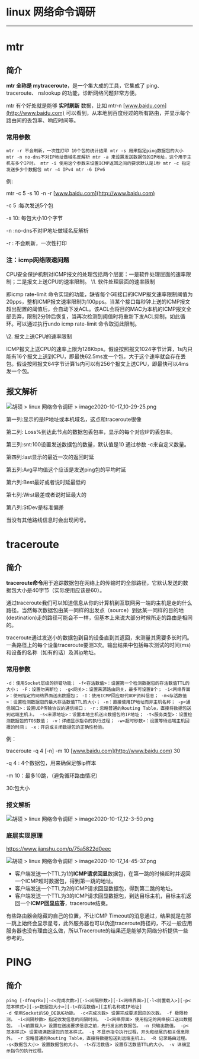 # linux 网络命令调研

------

# mtr

## **简介**

**mtr 全称是 mytraceroute**，是一个集大成的工具，它集成了 ping、 traceroute、 nslookup 的功能，诊断网络问题非常方便。

mtr 有个好处就是能够 **实时刷新** 数据，比如 mtr-n [www.baidu.com](http://www.baidu.com) 可以看到，从本地到百度经过的所有路由，并显示每个路由间的丢包率、响应时间等。

### 常用参数

```
mtr -r 不会刷新，一次性打印 10个包的统计结果 mtr -s 用来指定ping数据包的大小 mtr -n no-dns不对IP地址做域名反解析 mtr -a 来设置发送数据包的IP地址，这个用于主机有多个IP时。 mtr -i 使用这个参数来设置ICMP返回之间的要求默认是1秒 mtr -c 指定发送多少个数据包 mtr -4 IPv4 mtr -6 IPv6
```

例: 

mtr -c 5 -s 10 -n -r [www.baidu.com](http://www.baidu.com)

-c 5 :每次发送5个包

-s 10: 每包大小10个字节

-n :no-dns不对IP地址做域名反解析

-r : 不会刷新，一次性打印



### 注：icmp网络限速问题

CPU安全保护机制对ICMP报文的处理包括两个层面：一是软件处理层面的速率限制；二是报文上送CPU的速率限制。
\1. 软件处理层面的速率限制

即icmp rate-limit 命令实现的功能，缺省每个GE接口的ICMP报文速率限制阈值为20pps，整机ICMP报文速率限制为100pps。当某个接口每秒钟上送的ICMP报文超出配置的阈值后，会自动下发ACL。该ACL会将目的MAC为本机的ICMP报文全部丢弃，限制2分钟后恢复，当再次检测到阈值时将重新下发ACL抑制，如此循环。可以通过执行undo icmp rate-limit 命令取消此限制。

\2. 报文上送CPU的速率限制

ICMP报文上送CPU的速率上限为128Kbps。假设按照报文1024字节计算，1s内只能有16个报文上送到CPU，即最快62.5ms发一个包，大于这个速率就会存在丢包。假设按照报文64字节计算1s内可以有256个报文上送CPU，即最快可以4ms发一个包。



## 报文解析

![胡硕 > linux 网络命令调研 > image2020-10-17_10-29-25.png](http://km.vivo.xyz/download/attachments/273414165/image2020-10-17_10-29-25.png?version=1&modificationDate=1602901830000&api=v2)

第一列:显示的是IP地址或本机域名，这点和traceroute很像

第二列: Loss%到达此节点的数据包丢包率，显示的每个对应IP的丢包率。

第三列:snt:100设置发送数据包的数量，默认值是10 通过参数 -c来自定义数量。

第四列:last显示的最近一次的返回时延

第五列:Avg平均值这个应该是发送ping包的平均时延

第六列:Best最好或者说时延最低的

第七列:Wrst最差或者说时延最大的

第八列:StDev是标准偏差



当没有其他路线信息时会出现问号。



# traceroute

## 简介

**traceroute命令**用于追踪数据包在网络上的传输时的全部路径，它默认发送的数据包大小是40字节（实际使用应该是60）。

通过traceroute我们可以知道信息从你的计算机到互联网另一端的主机是走的什么路径。当然每次数据包由某一同样的出发点（source）到达某一同样的目的地(destination)走的路径可能会不一样，但基本上来说大部分时候所走的路由是相同的。

traceroute通过发送小的数据包到目的设备直到其返回，来测量其需要多长时间。一条路径上的每个设备traceroute要测3次。输出结果中包括每次测试的时间(ms)和设备的名称（如有的话）及其[ip](http://man.linuxde.net/ip)地址。

### 常用参数

```
-d：使用Socket层级的排错功能； -f<存活数值>：设置第一个检测数据包的存活数值TTL的大小； -F：设置勿离断位； -g<网关>：设置来源路由网关，最多可设置8个； -i<网络界面>：使用指定的网络界面送出数据包； -I：使用ICMP回应取代UDP资料信息； -m<存活数值>：设置检测数据包的最大存活数值TTL的大小； -n：直接使用IP地址而非主机名称； -p<通信端口>：设置UDP传输协议的通信端口； -r：忽略普通的Routing Table，直接将数据包送到远端主机上。 -s<来源地址>：设置本地主机送出数据包的IP地址； -t<服务类型>：设置检测数据包的TOS数值； -v：详细显示指令的执行过程； -w<超时秒数>：设置等待远端主机回报的时间； -x：开启或关闭数据包的正确性检验。
```

例：

traceroute -q 4 [-n] -m 10 [www.baidu.com](http://www.baidu.com) 30

-q 4 : 4个数据包，用来确保足够ip样本

-m 10：最多10跳，（避免循环路由情况）

30:包大小

### 报文解析

![胡硕 > linux 网络命令调研 > image2020-10-17_12-3-50.png](http://km.vivo.xyz/download/attachments/273414165/image2020-10-17_12-3-50.png?version=1&modificationDate=1602907494000&api=v2)

### 底层实现原理

https://www.jianshu.com/p/75a5822d0eec

![胡硕 > linux 网络命令调研 > image2020-10-17_14-45-37.png](http://km.vivo.xyz/download/attachments/273414165/image2020-10-17_14-45-37.png?version=1&modificationDate=1602917203000&api=v2)



- 客户端发送一个TTL为1的**ICMP请求回显**数据包，在第一跳的时候超时并返回一个ICMP超时数据包，得到第一跳的地址。
- 客户端发送一个TTL为2的ICMP请求回显数据包，得到第二跳的地址。
- 客户端发送一个TTL为3的ICMP请求回显数据包，到达目标主机，目标主机返回一个**ICMP回显应答**，traceroute结束。



有些路由器会隐藏的自己的位置，不让ICMP Timeout的消息通过，结果就是在那一跳上始终会显示星号，此外服务器也可以伪造traceroute路径的，不过一般应用服务器也没有理由这么做，所以Traceroute的结果还是能够为网络分析提供一些参考的。



# PING

## 简介

```
ping [-dfnqrRv][-c<完成次数>][-i<间隔秒数>][-I<网络界面>][-l<前置载入>][-p<范本样式>][-s<数据包大小>][-t<存活数值>][主机名称或IP地址]
-d 使用Socket的SO_DEBUG功能。 -c<完成次数> 设置完成要求回应的次数。 -f 极限检测。 -i<间隔秒数> 指定收发信息的间隔时间。 -I<网络界面> 使用指定的网络接口送出数据包。 -l<前置载入> 设置在送出要求信息之前，先行发出的数据包。 -n 只输出数值。 -p<范本样式> 设置填满数据包的范本样式。 -q 不显示指令执行过程，开头和结尾的相关信息除外。 -r 忽略普通的Routing Table，直接将数据包送到远端主机上。 -R 记录路由过程。 -s<数据包大小> 设置数据包的大小。 -t<存活数值> 设置存活数值TTL的大小。 -v 详细显示指令的执行过程。
```
